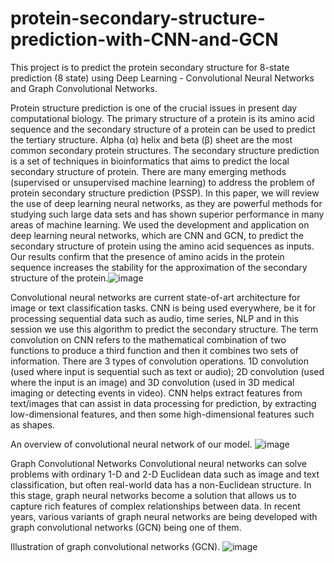 # protein-secondary-structure-prediction-with-CNN-and-GCN
This project is to predict the protein secondary structure for 8-state prediction (8 state) using Deep Learning - Convolutional Neural Networks and Graph Convolutional Networks.

Protein structure prediction is one of the crucial issues in present day computational biology. The primary structure of a protein is its amino acid sequence and the secondary structure of a protein can be used to predict the tertiary structure. Alpha (α) helix and beta (β) sheet are the most common secondary protein structures. The secondary structure prediction is a set of techniques in bioinformatics that aims to predict the local secondary structure of protein. There are many emerging methods (supervised or unsupervised machine learning) to address the problem of protein secondary structure prediction (PSSP). In this paper, we will review the use of deep learning neural networks, as they are powerful methods for studying such large data sets and has shown superior performance in many areas of machine learning. We used the development and application on deep learning neural networks, which are CNN and GCN, to predict the secondary structure of protein using the amino acid sequences as inputs. Our results confirm that the presence of amino acids in the protein sequence increases the stability for the approximation of the secondary structure of the protein.![image](https://user-images.githubusercontent.com/71427418/169717663-dea3efda-3fd2-4fb4-bf82-eb953e50aab1.png)

Convolutional neural networks are current state-of-art architecture for image or text classification tasks. CNN is being used everywhere, be it for processing sequential data such as audio, time series, NLP and in this session we use this algorithm to predict the secondary structure. The term convolution on CNN refers to the mathematical combination of two functions to produce a third function and then it combines two sets of information. There are 3 types of convolution operations. 1D convolution (used where input is sequential such as text or audio); 2D convolution (used where the input is an image) and 3D convolution (used in 3D medical imaging or detecting events in video). CNN helps extract features from text/images that can assist in data processing for prediction, by extracting low-dimensional features, and then some high-dimensional features such as shapes.

An overview of convolutional neural network of our model.
![image](https://user-images.githubusercontent.com/71427418/169717692-88915934-288c-4c50-95a1-cf83b1f6a798.png)

Graph Convolutional Networks
Convolutional neural networks can solve problems with ordinary 1-D and 2-D Euclidean data such as image and text classification, but often real-world data has a non-Euclidean structure. In this stage, graph neural networks become a solution that allows us to capture rich features of complex relationships between data. In recent years, various variants of graph neural networks are being developed with graph convolutional networks (GCN) being one of them. 

Illustration of graph convolutional networks (GCN).
![image](https://user-images.githubusercontent.com/71427418/169717712-acdf52f8-02db-415c-9b24-2603db6089ea.png)

